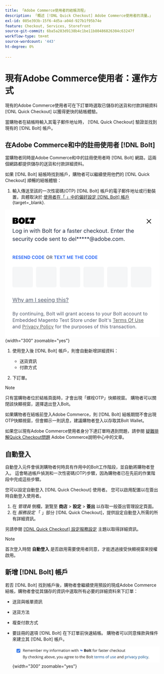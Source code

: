 ```yaml
---
title: 「Adobe Commerce使用者的結帳流程」
description: 「概述 [!DNL Quick Checkout] Adobe Commerce使用者的流量。」
exl-id: 085e393b-15f6-4d5a-a04d-927b1f95b74e
feature: Checkout, Services, Storefront
source-git-commit: 6ba5a283d9138b4c1be11b80486826304c63247f
workflow-type: tm+mt
source-wordcount: '443'
ht-degree: 0%

---
```


# 現有Adobe Commerce使用者：運作方式

現有的Adobe Commerce使用者可在下訂單時選取已儲存的送貨和付款詳細資料 [!DNL Quick Checkout] 以獲得更快的結帳體驗。

當購物者在結帳時輸入其電子郵件地址時， [!DNL Quick Checkout] 驗證並找到現有的 [!DNL Bolt] 帳戶。

## 在Adobe Commerce和中的註冊使用者 [!DNL Bolt]

當購物者同時是Adobe Commerce和中的註冊使用者時 [!DNL Bolt] 網路，這兩個網路都提供儲存的送貨和付款詳細資料。

如果 [!DNL Bolt] 結帳時找到帳戶，購物者可以繼續使用他們的 [!DNL Quick Checkout] 順暢的結帳體驗：

1. 輸入傳送至該的一次性密碼(OTP) [!DNL Bolt] 帳戶的電子郵件地址或行動裝置，具體取決於 [使用者在「 」中的偏好設定 [!DNL Bolt] 帳戶](https://help.bolt.com/shoppers/account/account-settings/#how-to-set-preferred-login-method){target=_blank}.

![OTP快顯視窗](assets/new-logo-otp-email.png){width="300" zoomable="yes"}

1. 使用登入後 [!DNL Bolt] 帳戶，則會自動新增詳細資料：

   - 送貨資訊
   - 付款方式

1. 下訂單。

>[!NOTE]
>
> 只有當購物者位於結帳頁面時，才會出現「螺栓OTP」快顯視窗。 購物者可以關閉該快顯視窗，選擇退出登入Bolt。

如果購物者在結帳前登入Adobe Commerce，則 [!DNL Bolt] 結帳期間不會出現OTP快顯視窗，但會顯示一則訊息，建議購物者登入以存取其Bolt Wallet。

如果您以現有Adobe Commerce使用者身分下達訂單時遇到問題，請參閱 [疑難排解Quick Checkout問題](https://experienceleague.adobe.com/docs/commerce-knowledge-base/kb/troubleshooting/miscellaneous/quick-checkout-issues.html) Adobe Commerce說明中心中的文章。

## 自動登入

自動登入元件會偵測購物者何時具有作用中的Bolt工作階段，並自動將購物者登入。 這會略過帳戶偵測和一次性密碼(OTP)步驟，因為購物者已在先前的作業階段中完成這些步驟。

您可以設定自動登入 [!DNL Quick Checkout] 使用者。 您可以啟用配置以在簽出時自動登入使用者。

1. 在 _管理員_ 側欄，瀏覽至 **商店** > **設定** > **簽出** 以存取一般簽出管理設定頁面。
1. 在 _服務設定_ 「 」部分 [!DNL Quick Checkout]，提供設定自動登入所需的所有詳細資訊。

另請參閱 [[!DNL Quick Checkout] 設定服務設定](../quick-checkout/onboarding.md#configure-service-settings) 主題以取得詳細資訊。

>[!NOTE]
>
> 首次登入時間 **自動登入** 是否啟用需要使用者同意，才能透過接受快顯視窗來授權啟用。

## 新增 [!DNL Bolt] 帳戶

若否 [!DNL Bolt] 找到帳戶後，購物者會繼續使用預設的現成Adobe Commerce結帳，購物者會從其儲存的資訊中選取所有必要的詳細資料來下訂單：

- 送貨與帳單資訊
- 送貨方法
- 複查付款方式
- 要註冊的選項 [!DNL Bolt] 在下訂單前快速結帳。 購物者可以同意條款與條件來建立其 [!DNL Bolt] 帳戶。

  ![記住 [!DNL Bolt]](assets/checkbox-remember-bolt.png){width="300" zoomable="yes"}

